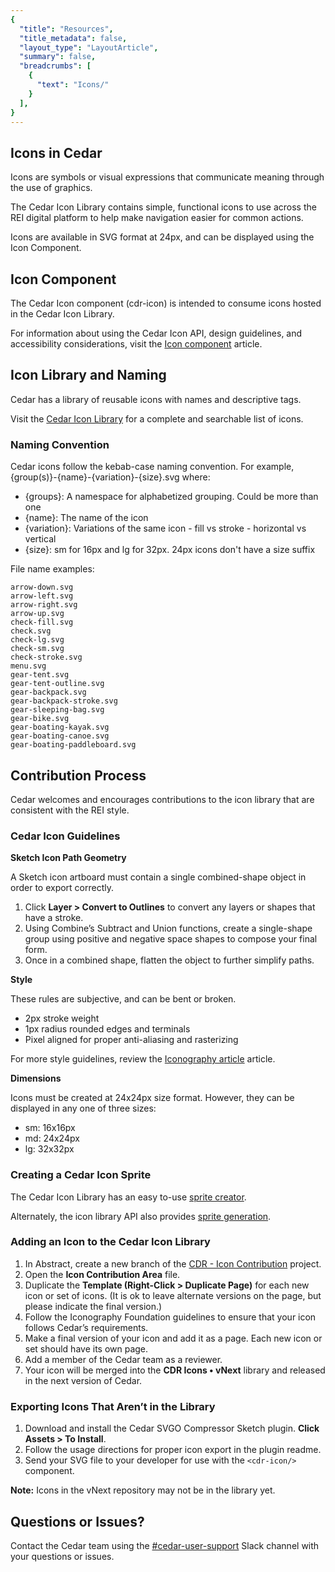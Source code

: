 ```yaml
---
{
  "title": "Resources",
  "title_metadata": false,
  "layout_type": "LayoutArticle",
  "summary": false,
  "breadcrumbs": [
    {
      "text": "Icons/"
    }
  ],
}
---
```


<cdr-doc-table-of-contents-shell>

## Icons in Cedar

Icons are symbols or visual expressions that communicate meaning through the use of graphics.

The Cedar Icon Library contains simple, functional icons to use across the REI digital platform to help make navigation easier for common actions.

Icons are available in SVG format at 24px, and can be displayed using the Icon Component.

## Icon Component

The Cedar Icon component (cdr-icon) is intended to consume icons hosted in the Cedar Icon Library.

For information about using the Cedar Icon API, design guidelines, and accessibility considerations, visit the [Icon component](/components/icon/) article.

## Icon Library and Naming
Cedar has a library of reusable icons with names and descriptive tags.

Visit the [Cedar Icon Library](https://rei.github.io/cedar-icons/#/) for a complete and searchable list of icons.

### Naming Convention

Cedar icons follow the kebab-case naming convention. For example, {group(s)}-{name}-{variation}-{size}.svg where:

- {groups}: A namespace for alphabetized grouping. Could be more than one
- {name}: The name of the icon
- {variation}: Variations of the same icon - fill vs stroke - horizontal vs vertical
- {size}: sm for 16px and lg for 32px. 24px icons don't have a size suffix

File name examples:

`arrow-down.svg`<br>
`arrow-left.svg`<br>
`arrow-right.svg`<br>
`arrow-up.svg`<br>
`check-fill.svg`<br>
`check.svg`<br>
`check-lg.svg`<br>
`check-sm.svg`<br>
`check-stroke.svg`<br>
`menu.svg`<br>
`gear-tent.svg`<br>
`gear-tent-outline.svg`<br>
`gear-backpack.svg`<br>
`gear-backpack-stroke.svg`<br>
`gear-sleeping-bag.svg`<br>
`gear-bike.svg`<br>
`gear-boating-kayak.svg`<br>
`gear-boating-canoe.svg`<br>
`gear-boating-paddleboard.svg`

## Contribution Process

Cedar welcomes and encourages contributions to the icon library that are consistent with the REI style.

### Cedar Icon Guidelines

**Sketch Icon Path Geometry**

A Sketch icon artboard must contain a single combined-shape object in order to export correctly.

1. Click **Layer > Convert to Outlines** to convert any layers or shapes that have a stroke.
2. Using Combine’s Subtract and Union functions, create a single-shape group using positive and negative space shapes to compose your final form.
3. Once in a combined shape, flatten the object to further simplify paths.

**Style**

These rules are subjective, and can be bent or broken.

- 2px stroke weight
- 1px radius rounded edges and terminals
- Pixel aligned for proper anti-aliasing and rasterizing

For more style guidelines, review the [Iconography article](/icons/iconography/) article.

**Dimensions**

Icons must be created at 24x24px size format. However, they can be displayed in any one of three sizes:

- sm: 16x16px
- md: 24x24px
- lg: 32x32px


### Creating a Cedar Icon Sprite

The Cedar Icon Library has an easy to-use [sprite creator](https://rei.github.io/cedar-icons/#/sprite).

Alternately, the icon library API also provides [sprite generation](https://github.com/rei/cedar-icons#creating-a-custom-sprite).

### Adding an Icon to the Cedar Icon Library

1. In Abstract, create a new branch of the [CDR - Icon Contribution](https://share.goabstract.com/99335c38-51ee-41c8-8454-38c2a70c4c7f) project.
2. Open the **Icon Contribution Area** file.
3. Duplicate the **Template (Right-Click > Duplicate Page)** for each new icon or set of icons. (It is ok to leave alternate versions on the page, but please indicate the final version.)
4. Follow the Iconography Foundation guidelines to ensure that your icon follows Cedar’s requirements.
5. Make a final version of your icon and add it as a page. Each new icon or set should have its own page.
6. Add a member of the Cedar team as a reviewer. 
7. Your icon will be merged into the **CDR Icons • vNext** library and released in the next version of Cedar. 

### Exporting Icons That Aren’t in the Library

1. Download and install the Cedar SVGO Compressor Sketch plugin. **Click Assets > To Install**.
2. Follow the usage directions for proper icon export in the plugin readme.
3. Send your SVG file to your developer for use with the `<cdr-icon/>` component.

**Note:** Icons in the vNext repository may not be in the library yet.

## Questions or Issues?

Contact the Cedar team using the [#cedar-user-support](https://rei.slack.com/messages/CA58YCGN4) Slack channel with your questions or issues.

</cdr-doc-table-of-contents-shell>
